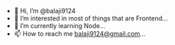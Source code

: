 - 👋 Hi, I’m @balaji9124
- 👀 I’m interested in most of things that are Frontend...
- 🌱 I’m currently learning Node...
- 📫 How to reach me balaji9124@gmail.com...

<!---
balaji9124/balaji9124 is a ✨ special ✨ repository because its `README.md` (this file) appears on your GitHub profile.
You can click the Preview link to take a look at your changes.
--->
